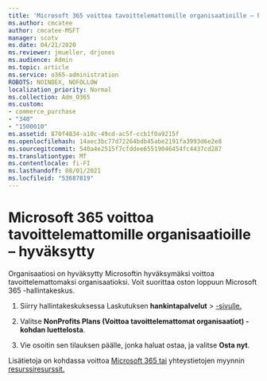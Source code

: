 ```yaml
---
title: 'Microsoft 365 voittoa tavoittelemattomille organisaatioille – hyväksytty '
ms.author: cmcatee
author: cmcatee-MSFT
manager: scotv
ms.date: 04/21/2020
ms.reviewer: jmueller, drjones
ms.audience: Admin
ms.topic: article
ms.service: o365-administration
ROBOTS: NOINDEX, NOFOLLOW
localization_priority: Normal
ms.collection: Adm_O365
ms.custom:
- commerce_purchase
- "340"
- "1500010"
ms.assetid: 870f4834-a10c-49cd-ac5f-ccb1f0a9215f
ms.openlocfilehash: 14aec3bc77d72264bdb45abe2191fa3993d6e2e8
ms.sourcegitcommit: 540a4e2515f7cfddee65519046454fc4437cd287
ms.translationtype: MT
ms.contentlocale: fi-FI
ms.lasthandoff: 08/01/2021
ms.locfileid: "53687819"
---
```

# <a name="microsoft-365-for-nonprofits---approved"></a>Microsoft 365 voittoa tavoittelemattomille organisaatioille – hyväksytty

Organisaatiosi on hyväksytty Microsoftin hyväksymäksi voittoa tavoittelemattomaksi organisaatioksi. Voit suorittaa oston loppuun Microsoft 365 -hallintakeskus.

1. Siirry hallintakeskuksessa Laskutuksen **hankintapalvelut** \> [-sivulle.](https://go.microsoft.com/fwlink/p/?linkid=868433)

2. Valitse **NonProfits Plans (Voittoa tavoittelemattomat organisaatiot) -kohdan luettelosta**.

3. Vie osoitin sen tilauksen päälle, jonka haluat ostaa, ja valitse **Osta nyt**.

Lisätietoja on kohdassa voittoa [Microsoft 365 tai](https://www.microsoft.com/nonprofits/microsoft-365) yhteystietojen myynnin [resurssiresurssit.](https://www.microsoft.com/nonprofits/contact-us)
